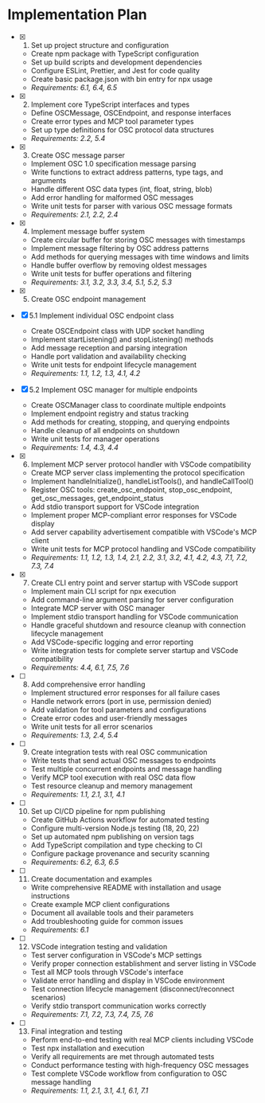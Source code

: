 # Implementation Plan

- [x] 1. Set up project structure and configuration





  - Create npm package with TypeScript configuration
  - Set up build scripts and development dependencies
  - Configure ESLint, Prettier, and Jest for code quality
  - Create basic package.json with bin entry for npx usage
  - _Requirements: 6.1, 6.4, 6.5_

- [x] 2. Implement core TypeScript interfaces and types




  - Define OSCMessage, OSCEndpoint, and response interfaces
  - Create error types and MCP tool parameter types
  - Set up type definitions for OSC protocol data structures
  - _Requirements: 2.2, 5.4_

- [x] 3. Create OSC message parser





  - Implement OSC 1.0 specification message parsing
  - Write functions to extract address patterns, type tags, and arguments
  - Handle different OSC data types (int, float, string, blob)
  - Add error handling for malformed OSC messages
  - Write unit tests for parser with various OSC message formats
  - _Requirements: 2.1, 2.2, 2.4_

- [x] 4. Implement message buffer system





  - Create circular buffer for storing OSC messages with timestamps
  - Implement message filtering by OSC address patterns
  - Add methods for querying messages with time windows and limits
  - Handle buffer overflow by removing oldest messages
  - Write unit tests for buffer operations and filtering
  - _Requirements: 3.1, 3.2, 3.3, 3.4, 5.1, 5.2, 5.3_

- [x] 5. Create OSC endpoint management






- [x] 5.1 Implement individual OSC endpoint class




  - Create OSCEndpoint class with UDP socket handling
  - Implement startListening() and stopListening() methods
  - Add message reception and parsing integration
  - Handle port validation and availability checking
  - Write unit tests for endpoint lifecycle management
  - _Requirements: 1.1, 1.2, 1.3, 4.1, 4.2_

- [x] 5.2 Implement OSC manager for multiple endpoints


  - Create OSCManager class to coordinate multiple endpoints
  - Implement endpoint registry and status tracking
  - Add methods for creating, stopping, and querying endpoints
  - Handle cleanup of all endpoints on shutdown
  - Write unit tests for manager operations
  - _Requirements: 1.4, 4.3, 4.4_

- [x] 6. Implement MCP server protocol handler with VSCode compatibility





  - Create MCP server class implementing the protocol specification
  - Implement handleInitialize(), handleListTools(), and handleCallTool()
  - Register OSC tools: create_osc_endpoint, stop_osc_endpoint, get_osc_messages, get_endpoint_status
  - Add stdio transport support for VSCode integration
  - Implement proper MCP-compliant error responses for VSCode display
  - Add server capability advertisement compatible with VSCode's MCP client
  - Write unit tests for MCP protocol handling and VSCode compatibility
  - _Requirements: 1.1, 1.2, 1.3, 1.4, 2.1, 2.2, 3.1, 3.2, 4.1, 4.2, 4.3, 7.1, 7.2, 7.3, 7.4_

- [x] 7. Create CLI entry point and server startup with VSCode support






  - Implement main CLI script for npx execution
  - Add command-line argument parsing for server configuration
  - Integrate MCP server with OSC manager
  - Implement stdio transport handling for VSCode communication
  - Handle graceful shutdown and resource cleanup with connection lifecycle management
  - Add VSCode-specific logging and error reporting
  - Write integration tests for complete server startup and VSCode compatibility
  - _Requirements: 4.4, 6.1, 7.5, 7.6_

- [ ] 8. Add comprehensive error handling




  - Implement structured error responses for all failure cases
  - Handle network errors (port in use, permission denied)
  - Add validation for tool parameters and configurations
  - Create error codes and user-friendly messages
  - Write unit tests for all error scenarios
  - _Requirements: 1.3, 2.4, 5.4_

- [ ] 9. Create integration tests with real OSC communication
  - Write tests that send actual OSC messages to endpoints
  - Test multiple concurrent endpoints and message handling
  - Verify MCP tool execution with real OSC data flow
  - Test resource cleanup and memory management
  - _Requirements: 1.1, 2.1, 3.1, 4.1_

- [ ] 10. Set up CI/CD pipeline for npm publishing
  - Create GitHub Actions workflow for automated testing
  - Configure multi-version Node.js testing (18, 20, 22)
  - Set up automated npm publishing on version tags
  - Add TypeScript compilation and type checking to CI
  - Configure package provenance and security scanning
  - _Requirements: 6.2, 6.3, 6.5_

- [ ] 11. Create documentation and examples
  - Write comprehensive README with installation and usage instructions
  - Create example MCP client configurations
  - Document all available tools and their parameters
  - Add troubleshooting guide for common issues
  - _Requirements: 6.1_

- [ ] 12. VSCode integration testing and validation
  - Test server configuration in VSCode's MCP settings
  - Verify proper connection establishment and server listing in VSCode
  - Test all MCP tools through VSCode's interface
  - Validate error handling and display in VSCode environment
  - Test connection lifecycle management (disconnect/reconnect scenarios)
  - Verify stdio transport communication works correctly
  - _Requirements: 7.1, 7.2, 7.3, 7.4, 7.5, 7.6_

- [ ] 13. Final integration and testing
  - Perform end-to-end testing with real MCP clients including VSCode
  - Test npx installation and execution
  - Verify all requirements are met through automated tests
  - Conduct performance testing with high-frequency OSC messages
  - Test complete VSCode workflow from configuration to OSC message handling
  - _Requirements: 1.1, 2.1, 3.1, 4.1, 6.1, 7.1_